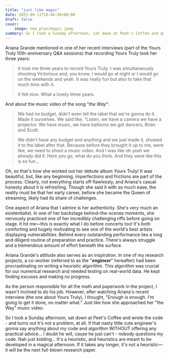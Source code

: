 ```yaml
---
title: "just like magic"
date: 2023-09-11T19:44:58+08:00
draft: false
cover:
    image: new_plan/magic.jpeg
summary: So I took a Sunday afternoon, sat down at Peet's Coffee and got the job done... It's a heuristic, and heuristics are meant to be developed in a magical afternoon.
---
```


Ariana Grande mentioned in one of her recent interviews (part of the Yours Truly 10th-anniversary Q&A sessions) that recording Yours Truly took her three years:

> It took me three years to record Yours Truly. I was simultaneously shooting Victorious and, you know, I would go at night or I would go on the weekends and yeah. It was really fun but also to take that much time with it.
>
> It felt nice. What a lovely three years.

And about the music video of the song "*the Way*":

> We had no budget, didn't even tell the label that we're gonna do it. Made it ourselves. We said like, "Listen, we have a camera we have a projector. We have music, we have balloons we got dancers, Brian and Scott.
>
> We didn't have any budget and anything and we just made it, showed it to the label after that. Because before they brought it up to me, were like, we need to shoot a music video. And I was like oh yeah we already did it. Here you go, what do you think. And they were like this is so fun...

Oh, so that's how she worked out her debute album Yours Truly! It was beautiful, but, like any beginning, imperfections and frictions are part of the process. Clearly, not everything starts off flawlessly, and Ariana's casual honesty about it is refreshing. Though she said it with so much ease, the reality must be that her early career, before she became the Queen of streaming, likely had its share of challenges.

One aspect of Ariana that I admire is her authenticity. She's very much an existentialist. In one of her backstage behind-the-scenes moments, she nervously practiced one of her incredibly challenging riffs before going on stage. It hit me—this is exactly what I do before concerts too! It's both comforting and hugely motivating to see one of the world's best artists displaying vulnerabilities. Behind every outstanding performance lies a long and diligent routine of preparation and practice. There's always struggle and a tremendous amount of effort beneath the surface.

Ariana Grande's attitude also serves as an inspiration. In one of my research projects, a co-worker (referred to as the "***engineer***" hereafter) had been procrastinating on writing a heuristic algorithm. This algorithm was crucial for our numerical research and needed testing on real-world data. He kept finding excuses and making no progress.

As the person responsible for all the math and paperwork in the project, I wasn't inclined to do his job. However, after watching Ariana's recent interview (the one about Yours Truly), I thought, "Enough is enough. I'm going to get it done, no matter what." Just like how she approached her "the Way" music video.

So I took a Sunday afternoon, sat down at Peet's Coffee and wrote the code - and turns out it's not a problem, at all. If that nasty little cute engineer's gonna say anything about my code and algorithm WITHOUT offering any practical advice... I doubt he will, cause he just can't - nobody questions my code. Nah just kidding... It's a heuristic, and heuristics are meant to be developed in a magical afternoon. If it takes any longer, it's not a heuristic—it will be the next full-blown research paper.
